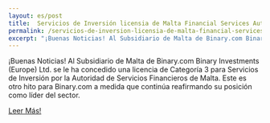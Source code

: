 ```yaml
---
layout: es/post
title:  Servicios de Inversión licensia de Malta Financial Services Authority
permalink: /servicios-de-inversion-licensia-de-malta-financial-services-authority/
excerpt: "¡Buenas Noticias! Al Subsidiario de Malta de Binary.com Binary Investments (Europe) Ltd. se le ha concedido una licencia de Categoría 3 para Servicios de Inversión por la Autoridad de Servicios..."
---
```



¡Buenas Noticias! Al Subsidiario de Malta de Binary.com Binary Investments (Europe) Ltd. se le ha concedido una licencia de Categoría 3 para Servicios de Inversión por la Autoridad de Servicios Financieros de Malta. Este es otro hito para Binary.com a medida que continúa reafirmando su posición como líder del sector.


[Leer Más!](https://www.binary.com/group-history?l=ES&utm_medium=social&utm_source=blog&utm_content=whatsnew&utm_campaign=whatsnew)

